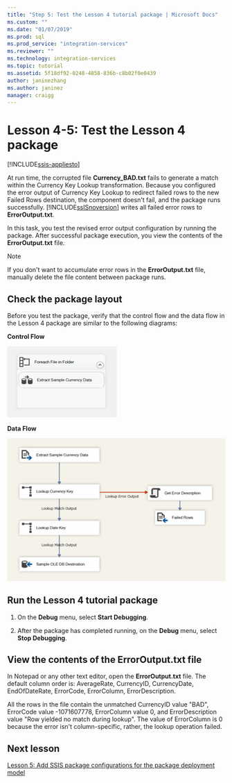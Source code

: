 ```yaml
---
title: "Step 5: Test the Lesson 4 tutorial package | Microsoft Docs"
ms.custom: ""
ms.date: "01/07/2019"
ms.prod: sql
ms.prod_service: "integration-services"
ms.reviewer: ""
ms.technology: integration-services
ms.topic: tutorial
ms.assetid: 5f18df92-0248-4858-836b-c8b02f0e0439
author: janinezhang
ms.author: janinez
manager: craigg
---
```

# Lesson 4-5: Test the Lesson 4 package

[!INCLUDE[ssis-appliesto](../../includes/ssis-appliesto-ssvrpluslinux-asdb-asdw-xxx.md)]



At run time, the corrupted file **Currency_BAD.txt** fails to generate a match within the Currency Key Lookup transformation. Because you configured the error output of Currency Key Lookup to redirect failed rows to the new Failed Rows destination, the component doesn't fail, and the package runs successfully. [!INCLUDE[ssISnoversion](../includes/ssisnoversion-md.md)] writes all failed error rows to **ErrorOutput.txt**.  
  
In this task, you test the revised error output configuration by running the package. After successful package execution, you view the contents of the **ErrorOutput.txt** file.  
  
> [!NOTE]  
> If you don't want to accumulate error rows in the **ErrorOutput.txt** file, manually delete the file content between package runs.  
  
## Check the package layout  
Before you test the package, verify that the control flow and the data flow in the Lesson 4 package are similar to the following diagrams: 
  
**Control Flow**  
  
![Control flow in package](../integration-services/media/task4lesson2control.gif "Control flow in package")  
  
**Data Flow**  
  
![Data flow in package](../integration-services/media/task5lesson5data.gif "Data flow in package")  
  
## Run the Lesson 4 tutorial package  
  
1.  On the **Debug** menu, select **Start Debugging**.  
  
2.  After the package has completed running, on the **Debug** menu, select **Stop Debugging**.  
  
## View the contents of the ErrorOutput.txt file  
  
In Notepad or any other text editor, open the **ErrorOutput.txt** file. The default column order is: AverageRate, CurrencyID, CurrencyDate, EndOfDateRate, ErrorCode, ErrorColumn, ErrorDescription.  
 
All the rows in the file contain the unmatched CurrencyID value "BAD", ErrorCode value -1071607778, ErrorColumn value 0, and ErrorDescription value "Row yielded no match during lookup". The value of ErrorColumn is 0 because the error isn't column-specific, rather, the lookup operation failed.
  
  
## Next lesson
[Lesson 5: Add SSIS package configurations for the package deployment model](../integration-services/lesson-5-add-ssis-package-configurations-for-the-package-deployment-model.md)  

